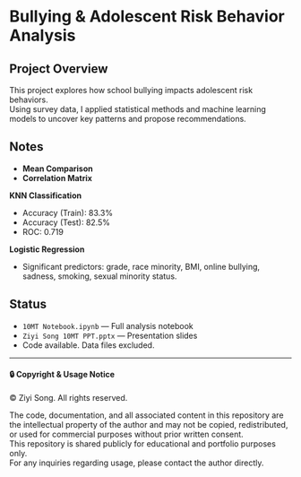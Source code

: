 # Bullying & Adolescent Risk Behavior Analysis

## Project Overview

This project explores how school bullying impacts adolescent risk behaviors.  
Using survey data, I applied statistical methods and machine learning models to uncover key patterns and propose recommendations.

## Notes

- **Mean Comparison**  
- **Correlation Matrix**

**KNN Classification**  
- Accuracy (Train): 83.3%  
- Accuracy (Test): 82.5%  
- ROC: 0.719

**Logistic Regression**  
- Significant predictors: grade, race minority, BMI, online bullying, sadness, smoking, sexual minority status.

## Status

- `10MT Notebook.ipynb` — Full analysis notebook  
- `Ziyi Song 10MT PPT.pptx` — Presentation slides
- Code available. Data files excluded.

---

#### 🔒 Copyright & Usage Notice

© Ziyi Song. All rights reserved.

The code, documentation, and all associated content in this repository are the intellectual property of the author and may not be copied, redistributed, or used for commercial purposes without prior written consent.  
This repository is shared publicly for educational and portfolio purposes only.  
For any inquiries regarding usage, please contact the author directly.

